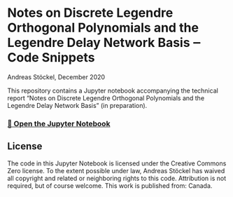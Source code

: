 # Notes on Discrete Legendre Orthogonal Polynomials and the Legendre Delay Network Basis ‒ Code Snippets

Andreas Stöckel, December 2020

This repository contains a Jupyter notebook accompanying the technical report “Notes on Discrete Legendre Orthogonal Polynomials and the Legendre Delay Network Basis” (in preparation).

### [📓 Open the Jupyter Notebook](compare_bases.ipynb)

## License

The code in this Jupyter Notebook is licensed under the Creative Commons Zero license. To the extent possible under law, Andreas Stöckel has waived all copyright and related or neighboring rights to this code. Attribution is not required, but of course welcome. This work is published from: Canada.

